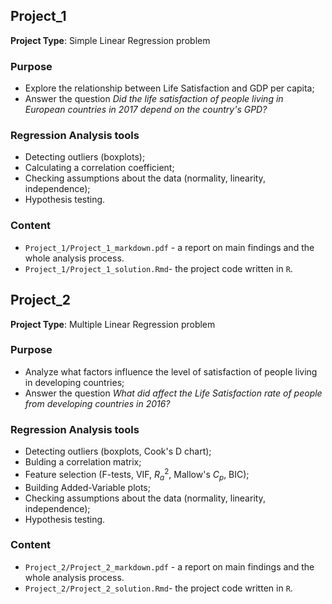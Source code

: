 ## Project_1
**Project Type**: Simple Linear Regression problem
### Purpose
- Explore the relationship between Life Satisfaction and GDP per capita;
- Answer the question *Did the life satisfaction of people living in European countries in 2017 depend on the country's GPD?*
### Regression Analysis tools
- Detecting outliers (boxplots);
- Calculating a correlation coefficient;
- Checking assumptions about the data (normality, linearity, independence);
- Hypothesis testing. 
### Content
- `Project_1/Project_1_markdown.pdf` - a report on main findings and the whole analysis process.
- `Project_1/Project_1_solution.Rmd`- the project code written in `R`.

## Project_2
**Project Type**: Multiple Linear Regression problem
### Purpose
- Analyze what factors influence the level of satisfaction of people living in developing countries;
- Answer the question *What did affect the Life Satisfaction rate of people from developing countries in 2016?*
### Regression Analysis tools
- Detecting outliers (boxplots, Cook's D chart);
- Bulding a correlation matrix;
- Feature selection (F-tests, VIF, $R_a^2$, Mallow's $C_p$, BIC);
- Building Added-Variable plots;
- Checking assumptions about the data (normality, linearity, independence);
- Hypothesis testing. 
### Content
- `Project_2/Project_2_markdown.pdf` - a report on main findings and the whole analysis process.
- `Project_2/Project_2_solution.Rmd`- the project code written in `R`.
